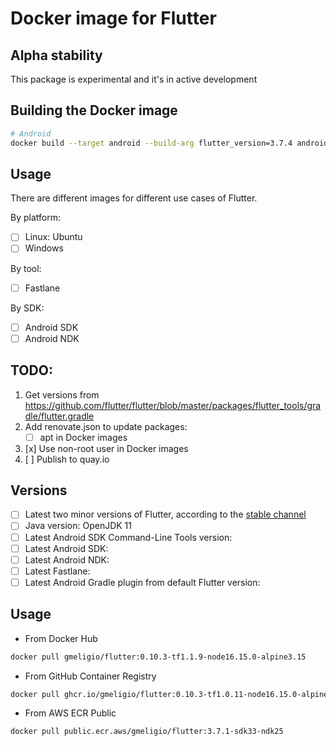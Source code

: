 # Docker image for Flutter

## Alpha stability

This package is experimental and it's in active development

## Building the Docker image

    
```bash
# Android
docker build --target android --build-arg flutter_version=3.7.4 android_build_tools_version=30.0.3 --build-arg platforms_versions="28 31 33" -t android-test .
```

## Usage

There are different images for different use cases of Flutter.

By platform:
- [ ] Linux: Ubuntu
- [ ] Windows

By tool:
- [ ] Fastlane

By SDK:
- [ ] Android SDK
- [ ] Android NDK

## TODO:

1. Get versions from https://github.com/flutter/flutter/blob/master/packages/flutter_tools/gradle/flutter.gradle
1. Add renovate.json to update packages:
    - [ ] apt in Docker images
1. [x] Use non-root user in Docker images
1. [ ] Publish to quay.io

## Versions

- [ ] Latest two minor versions of Flutter, according to the [stable channel](https://flutter.dev/docs/development/tools/sdk/releases)
- [ ] Java version: OpenJDK 11
- [ ] Latest Android SDK Command-Line Tools version:
- [ ] Latest Android SDK:
- [ ] Latest Android NDK:
- [ ] Latest Fastlane: 
- [ ] Latest Android Gradle plugin from default Flutter version:

## Usage

- From Docker Hub

```bash
docker pull gmeligio/flutter:0.10.3-tf1.1.9-node16.15.0-alpine3.15
```

- From GitHub Container Registry

```bash
docker pull ghcr.io/gmeligio/flutter:0.10.3-tf1.0.11-node16.15.0-alpine3.15
```

- From AWS ECR Public

```bash
docker pull public.ecr.aws/gmeligio/flutter:3.7.1-sdk33-ndk25
```
